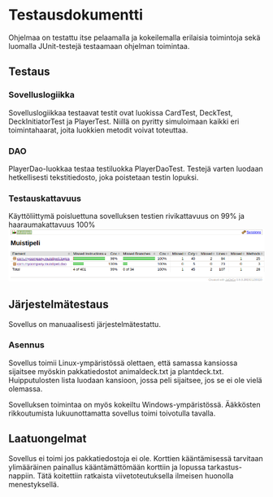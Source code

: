 # Testausdokumentti

Ohjelmaa on testattu itse pelaamalla ja kokeilemalla erilaisia toimintoja sekä luomalla JUnit-testejä
testaamaan ohjelman toimintaa.

## Testaus

### Sovelluslogiikka

Sovelluslogiikkaa testaavat testit ovat luokissa CardTest, DeckTest, DeckInitiatorTest ja PlayerTest.
Niillä on pyritty simuloimaan kaikki eri toimintahaarat, joita luokkien metodit voivat toteuttaa.

### DAO

PlayerDao-luokkaa testaa testiluokka PlayerDaoTest. Testejä varten luodaan hetkellisesti tekstitiedosto,
joka poistetaan testin lopuksi. 

### Testauskattavuus

Käyttöliittymä poisluettuna sovelluksen testien rivikattavuus on 99% ja haaraumakattavuus 100%
![Testikattavuus](https://github.com/ArttuJanhunen/ot-harjoitustyo/blob/master/dokumentaatio/Testikattavuus.png)

## Järjestelmätestaus

Sovellus on manuaalisesti järjestelmätestattu.

### Asennus

Sovellus toimii Linux-ympäristössä olettaen, että samassa kansiossa sijaitsee myöskin pakkatiedostot
animaldeck.txt ja plantdeck.txt. Huipputulosten lista luodaan kansioon, jossa peli sijaitsee, jos
se ei ole vielä olemassa. 

Sovelluksen toimintaa on myös kokeiltu Windows-ympäristössä. Ääkkösten rikkoutumista lukuunottamatta
sovellus toimi toivotulla tavalla.

## Laatuongelmat

Sovellus ei toimi jos pakkatiedostoja ei ole. Korttien kääntämisessä tarvitaan ylimääräinen painallus
kääntämättömään korttiin ja lopussa tarkastus-nappiin. Tätä koitettiin ratkaista viivetoteutuksella
ilmeisen huonolla menestyksellä.

